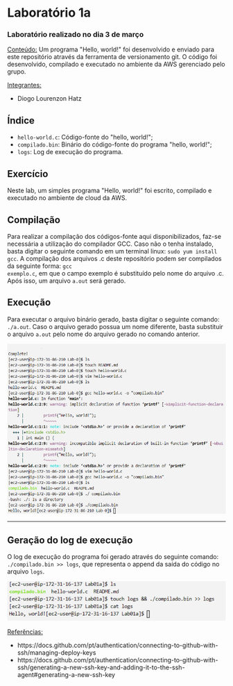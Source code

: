 <h1>Laboratório 1a</h1>

<h3>Laboratório realizado no dia 3 de março</h3>

<ins>Conteúdo:</ins> Um programa "Hello, world!" foi desenvolvido e enviado para este repositório através da ferramenta de versionamento git. O código foi desenvolvido, compilado e executado no ambiente da AWS gerenciado pelo grupo.

<ins>Integrantes:</ins>

- Diogo Lourenzon Hatz

<h2>Índice</h2>

<ul>
<li><code>hello-world.c</code>: Código-fonte do "hello, world!";</li>
<li><code>compilado.bin</code>: Binário do código-fonte do programa "hello, world!";</li>
<li><code>logs</code>: Log de execução do programa.</li>
</ul>

<h2>Exercício</h2>

Neste lab, um simples programa "Hello, world!" foi escrito, compilado e executado no ambiente de cloud da AWS.

<h2>Compilação</h2>

Para realizar a compilação dos códigos-fonte aqui disponibilizados, faz-se necessária a utilização do compilador GCC. Caso não o tenha instalado, basta digitar o seguinte comando em um terminal linux: <code>sudo yum install gcc</code>. A compilação dos arquivos .c deste repositório podem ser compilados da seguinte forma: <code>gcc exemplo.c</code>, em que o campo exemplo é substituído pelo nome do arquivo .c. Após isso, um arquivo <code>a.out</code> será gerado.

<h2>Execução</h2>

Para executar o arquivo binário gerado, basta digitar o seguinte comando: <code>./a.out</code>. Caso o arquivo gerado possua um nome diferente, basta substituir o arquivo <code>a.out</code> pelo nome do arquivo gerado no comando anterior.

<img src="https://raw.githubusercontent.com/Hatz-D/Parallel-Computing/main/src/Lab01a/compilado.png" alt="Compilação e execução">

<hr>

<h2>Geração do log de execução</h2>

O log de execução do programa foi gerado através do seguinte comando: <code>./compilado.bin >> logs</code>, que representa o append da saída do código no arquivo <code>logs</code>.

<img src = "https://raw.githubusercontent.com/Hatz-D/Parallel-Computing/main/src/Lab01a/logs.png" alt="Geração do log de execução">

<ins>Referências:</ins>
<ul>
<li>https://docs.github.com/pt/authentication/connecting-to-github-with-ssh/managing-deploy-keys</li>
<li>https://docs.github.com/pt/authentication/connecting-to-github-with-ssh/generating-a-new-ssh-key-and-adding-it-to-the-ssh-agent#generating-a-new-ssh-key</li>
</ul>
